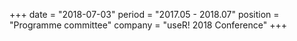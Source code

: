 +++
date = "2018-07-03"
period = "2017.05 - 2018.07"
position = "Programme committee"
company = "useR! 2018 Conference"
+++
